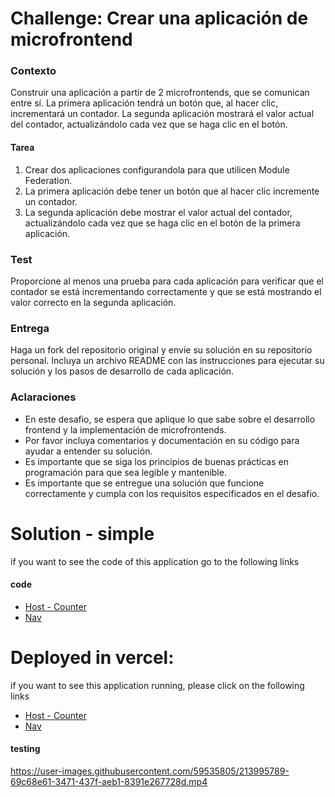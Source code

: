 # Challenge: Crear una aplicación de microfrontend

### Contexto

Construir una aplicación a partir de 2 microfrontends, que se comunican entre sí. La primera aplicación tendrá un botón que, al hacer clic, incrementará un contador. La segunda aplicación mostrará el valor actual del contador, actualizándolo cada vez que se haga clic en el botón.

#### Tarea

1. Crear dos aplicaciones configurandola para que utilicen Module Federation.
2. La primera aplicación debe tener un botón que al hacer clic incremente un contador.
3. La segunda aplicación debe mostrar el valor actual del contador, actualizándolo cada vez que se haga clic en el botón de la primera aplicación.

### Test

Proporcione al menos una prueba para cada aplicación para verificar que el contador se está incrementando correctamente y que se está mostrando el valor correcto en la segunda aplicación.

### Entrega

Haga un fork del repositorio original y envíe su solución en su repositorio personal. Incluya un archivo README con las instrucciones para ejecutar su solución y los pasos de desarrollo de cada aplicación.

### Aclaraciones

- En este desafio, se espera que aplique lo que sabe sobre el desarrollo frontend y la implementación de microfrontends.
- Por favor incluya comentarios y documentación en su código para ayudar a entender su solución.
- Es importante que se siga los principios de buenas prácticas en programación para que sea legible y mantenible.
- Es importante que se entregue una solución que funcione correctamente y cumpla con los requisitos especificados en el desafio.

# Solution - simple

if you want to see the code of this application go to the following links

#### code
- [Host - Counter](https://github.com/Ronald-Cifuentes/mf-host-simple-counter)
- [Nav](https://github.com/Ronald-Cifuentes/mf-simple-nav)

# Deployed in vercel:

if you want to see this application running, please click on the following links

- [Host - Counter](https://mf-host-simple-counter.vercel.app/)
- [Nav](https://mf-simple-nav.vercel.app/)

#### testing

https://user-images.githubusercontent.com/59535805/213995789-69c68e61-3471-437f-aeb1-8391e267728d.mp4



